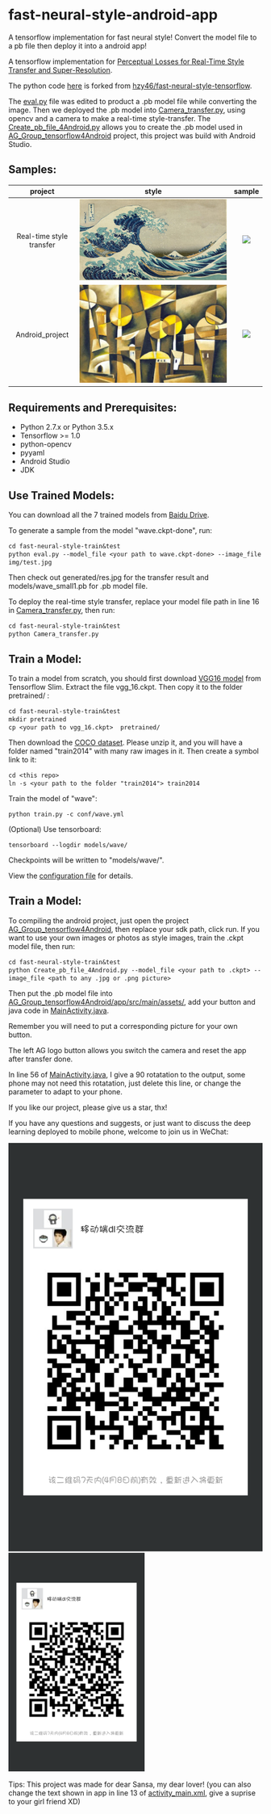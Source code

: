 # fast-neural-style-android-app
A tensorflow implementation for fast neural style! Convert the model file to a pb file then deploy it into a android app!

A tensorflow implementation for [Perceptual Losses for Real-Time Style Transfer and Super-Resolution](https://arxiv.org/abs/1603.08155).

The python code [here](https://github.com/BrowningWan/fast-neural-style-android-app/tree/master/fast-neural-style-train%26test) is forked from [hzy46/fast-neural-style-tensorflow](https://github.com/hzy46/fast-neural-style-tensorflow). 

The [eval.py](https://github.com/BrowningWan/fast-neural-style-android-app/blob/master/fast-neural-style-train%26test/eval.py) file was edited to product a .pb model file while converting the image. Then we deployed the .pb model into [Camera_transfer.py](https://github.com/BrowningWan/fast-neural-style-android-app/blob/master/fast-neural-style-train%26test/Camera_transfer.py), using opencv and a camera to make a real-time style-transfer.
The [Create_pb_file_4Android.py](https://github.com/BrowningWan/fast-neural-style-android-app/blob/master/fast-neural-style-train%26test/Create_pb_file_4Android.py) allows you to create the .pb model used in [AG_Group_tensorflow4Android](https://github.com/BrowningWan/fast-neural-style-android-app/tree/master/AG_Group_tensorflow4Android) project, this project was build with Android Studio.

## Samples:

| project | style | sample |
| :---: | :----: | :----: |
| Real-time style transfer | ![](https://github.com/BrowningWan/fast-neural-style-android-app/blob/master/img/wave.jpg) | ![](https://github.com/BrowningWan/fast-neural-style-android-app/blob/master/img/ezgif.com-video-to-gif1%20(1).gif) |
| Android_project | ![](https://github.com/BrowningWan/fast-neural-style-android-app/blob/master/img/cubist.jpg) | ![](https://github.com/BrowningWan/fast-neural-style-android-app/blob/master/img/ezgif.com-video-to-gif.gif) |

## Requirements and Prerequisites:
- Python 2.7.x or Python 3.5.x
- Tensorflow >= 1.0
- python-opencv
- pyyaml
- Android Studio
- JDK

## Use Trained Models:

You can download all the 7 trained models from [Baidu Drive](https://pan.baidu.com/s/1i4GTS4d).

To generate a sample from the model "wave.ckpt-done", run:

```
cd fast-neural-style-train&test
python eval.py --model_file <your path to wave.ckpt-done> --image_file img/test.jpg
```

Then check out generated/res.jpg for the transfer result and models/wave_small1.pb for .pb model file.

To deploy the real-time style transfer, replace your model file path in line 16 in [Camera_transfer.py](https://github.com/BrowningWan/fast-neural-style-android-app/blob/master/fast-neural-style-train%26test/Camera_transfer.py), then run:

```
cd fast-neural-style-train&test
python Camera_transfer.py
```

## Train a Model:
To train a model from scratch, you should first download [VGG16 model](http://download.tensorflow.org/models/vgg_16_2016_08_28.tar.gz) from Tensorflow Slim. Extract the file vgg_16.ckpt. Then copy it to the folder pretrained/ :
```
cd fast-neural-style-train&test
mkdir pretrained
cp <your path to vgg_16.ckpt>  pretrained/
```

Then download the [COCO dataset](http://msvocds.blob.core.windows.net/coco2014/train2014.zip). Please unzip it, and you will have a folder named "train2014" with many raw images in it. Then create a symbol link to it:
```
cd <this repo>
ln -s <your path to the folder "train2014"> train2014
```

Train the model of "wave":
```
python train.py -c conf/wave.yml
```

(Optional) Use tensorboard:
```
tensorboard --logdir models/wave/
```

Checkpoints will be written to "models/wave/".

View the [configuration file](https://github.com/hzy46/fast-neural-style-tensorflow/blob/master/conf/wave.yml) for details.

## Train a Model:
To compiling the android project, just open the project [AG_Group_tensorflow4Android](https://github.com/BrowningWan/fast-neural-style-android-app/tree/master/AG_Group_tensorflow4Android), then replace your sdk path, click run.
If you want to use your own images or photos as style images, train the .ckpt model file, then run:

```
cd fast-neural-style-train&test
python Create_pb_file_4Android.py --model_file <your path to .ckpt> --image_file <path to any .jpg or .png picture>
```

Then put the .pb model file into [AG_Group_tensorflow4Android/app/src/main/assets/](https://github.com/BrowningWan/fast-neural-style-android-app/tree/master/AG_Group_tensorflow4Android/app/src/main/assets), add your button and java code in [MainActivity.java](https://github.com/BrowningWan/fast-neural-style-android-app/blob/master/AG_Group_tensorflow4Android/app/src/main/java/com/group/ag/ag_group_tensorflow4android_v11/MainActivity.java). 

Remember you will need to put a corresponding picture for your own button. 

The left AG logo button allows you switch the camera and reset the app after transfer done. 

In line 56 of [MainActivity.java](https://github.com/BrowningWan/fast-neural-style-android-app/blob/master/AG_Group_tensorflow4Android/app/src/main/java/com/group/ag/ag_group_tensorflow4android_v11/MainActivity.java), I give a 90 rotatation to the output, some phone may not need this rotatation, just delete this line, or change the parameter to adapt to your phone.

If you like our project, please give us a star, thx!

If you have any questions and suggests, or just want to discuss the deep learning deployed to mobile phone, welcome to join us in WeChat:

![](https://github.com/BrowningWan/fast-neural-style-android-app/blob/master/img/223.png)
<img width="270" height="433" src="https://github.com/BrowningWan/fast-neural-style-android-app/blob/master/img/223.png"/>

Tips: This project was made for dear Sansa, my dear lover! (you can also change the text shown in app in line 13 of [activity_main.xml](https://github.com/BrowningWan/fast-neural-style-android-app/blob/master/AG_Group_tensorflow4Android/app/src/main/res/layout/activity_main.xml), give a suprise to your girl friend XD)
